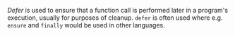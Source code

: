 *Defer* is used to ensure that a function call is performed later in a program's execution, usually for purposes of cleanup.
`defer` is often used where e.g. `ensure` and `finally` would be used in other languages.
